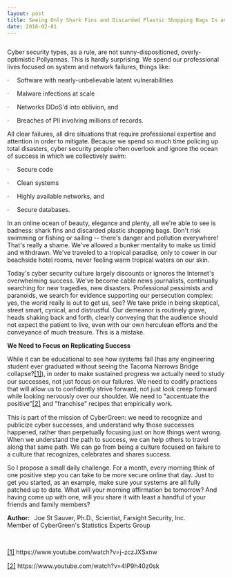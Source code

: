 ```yaml
---
layout: post
title: Seeing Only Shark Fins and Discarded Plastic Shopping Bags In an Sea of Beauty, Elegance and Plenty
date: 2016-02-01  
---
```

<img src="{{site.media}}tree.png" alt=""/>


<p><!--[if gte mso 9]><xml>
 <o:OfficeDocumentSettings>
<o:AllowPNG/>
 </o:OfficeDocumentSettings>
</xml><![endif]--><!--[if gte mso 9]><xml>
 <w:WordDocument>
<w:View>Print</w:View>
<w:Zoom>0</w:Zoom>
<w:TrackMoves/>
<w:TrackFormatting/>
<w:PunctuationKerning/>
<w:ValidateAgainstSchemas/>
<w:SaveIfXMLInvalid>false</w:SaveIfXMLInvalid>
<w:IgnoreMixedContent>false</w:IgnoreMixedContent>
<w:AlwaysShowPlaceholderText>false</w:AlwaysShowPlaceholderText>
<w:DoNotPromoteQF/>
<w:LidThemeOther>EN-US</w:LidThemeOther>
<w:LidThemeAsian>JA</w:LidThemeAsian>
<w:LidThemeComplexScript>X-NONE</w:LidThemeComplexScript>
<w:Compatibility>
 <w:BreakWrappedTables/>
 <w:SnapToGridInCell/>
 <w:WrapTextWithPunct/>
 <w:UseAsianBreakRules/>
 <w:DontGrowAutofit/>
 <w:SplitPgBreakAndParaMark/>
 <w:EnableOpenTypeKerning/>
 <w:DontFlipMirrorIndents/>
 <w:OverrideTableStyleHps/>
 <w:UseFELayout/>
</w:Compatibility>
<m:mathPr>
 <m:mathFont m:val="Cambria Math"/>
 <m:brkBin m:val="before"/>
 <m:brkBinSub m:val="&#45;-"/>
 <m:smallFrac m:val="off"/>
 <m:dispDef/>
 <m:lMargin m:val="0"/>
 <m:rMargin m:val="0"/>
 <m:defJc m:val="centerGroup"/>
 <m:wrapIndent m:val="1440"/>
 <m:intLim m:val="subSup"/>
 <m:naryLim m:val="undOvr"/>
</m:mathPr></w:WordDocument>
</xml><![endif]--><!--[if gte mso 9]><xml>
 <w:LatentStyles DefLockedState="false" DefUnhideWhenUsed="true"
DefSemiHidden="true" DefQFormat="false" DefPriority="99"
LatentStyleCount="276">
<w:LsdException Locked="false" Priority="0" SemiHidden="false"
 UnhideWhenUsed="false" QFormat="true" Name="Normal"/>
<w:LsdException Locked="false" Priority="9" SemiHidden="false"
 UnhideWhenUsed="false" QFormat="true" Name="heading 1"/>
<w:LsdException Locked="false" Priority="9" QFormat="true" Name="heading 2"/>
<w:LsdException Locked="false" Priority="9" QFormat="true" Name="heading 3"/>
<w:LsdException Locked="false" Priority="9" QFormat="true" Name="heading 4"/>
<w:LsdException Locked="false" Priority="9" QFormat="true" Name="heading 5"/>
<w:LsdException Locked="false" Priority="9" QFormat="true" Name="heading 6"/>
<w:LsdException Locked="false" Priority="9" QFormat="true" Name="heading 7"/>
<w:LsdException Locked="false" Priority="9" QFormat="true" Name="heading 8"/>
<w:LsdException Locked="false" Priority="9" QFormat="true" Name="heading 9"/>
<w:LsdException Locked="false" Priority="39" Name="toc 1"/>
<w:LsdException Locked="false" Priority="39" Name="toc 2"/>
<w:LsdException Locked="false" Priority="39" Name="toc 3"/>
<w:LsdException Locked="false" Priority="39" Name="toc 4"/>
<w:LsdException Locked="false" Priority="39" Name="toc 5"/>
<w:LsdException Locked="false" Priority="39" Name="toc 6"/>
<w:LsdException Locked="false" Priority="39" Name="toc 7"/>
<w:LsdException Locked="false" Priority="39" Name="toc 8"/>
<w:LsdException Locked="false" Priority="39" Name="toc 9"/>
<w:LsdException Locked="false" Priority="35" QFormat="true" Name="caption"/>
<w:LsdException Locked="false" Priority="10" SemiHidden="false"
 UnhideWhenUsed="false" QFormat="true" Name="Title"/>
<w:LsdException Locked="false" Priority="1" Name="Default Paragraph Font"/>
<w:LsdException Locked="false" Priority="1" UnhideWhenUsed="false"
 QFormat="true" Name="Body Text"/>
<w:LsdException Locked="false" Priority="11" SemiHidden="false"
 UnhideWhenUsed="false" QFormat="true" Name="Subtitle"/>
<w:LsdException Locked="false" Priority="22" SemiHidden="false"
 UnhideWhenUsed="false" QFormat="true" Name="Strong"/>
<w:LsdException Locked="false" Priority="20" SemiHidden="false"
 UnhideWhenUsed="false" QFormat="true" Name="Emphasis"/>
<w:LsdException Locked="false" Priority="59" SemiHidden="false"
 UnhideWhenUsed="false" Name="Table Grid"/>
<w:LsdException Locked="false" UnhideWhenUsed="false" Name="Placeholder Text"/>
<w:LsdException Locked="false" Priority="1" SemiHidden="false"
 UnhideWhenUsed="false" QFormat="true" Name="No Spacing"/>
<w:LsdException Locked="false" Priority="60" SemiHidden="false"
 UnhideWhenUsed="false" Name="Light Shading"/>
<w:LsdException Locked="false" Priority="61" SemiHidden="false"
 UnhideWhenUsed="false" Name="Light List"/>
<w:LsdException Locked="false" Priority="62" SemiHidden="false"
 UnhideWhenUsed="false" Name="Light Grid"/>
<w:LsdException Locked="false" Priority="63" SemiHidden="false"
 UnhideWhenUsed="false" Name="Medium Shading 1"/>
<w:LsdException Locked="false" Priority="64" SemiHidden="false"
 UnhideWhenUsed="false" Name="Medium Shading 2"/>
<w:LsdException Locked="false" Priority="65" SemiHidden="false"
 UnhideWhenUsed="false" Name="Medium List 1"/>
<w:LsdException Locked="false" Priority="66" SemiHidden="false"
 UnhideWhenUsed="false" Name="Medium List 2"/>
<w:LsdException Locked="false" Priority="67" SemiHidden="false"
 UnhideWhenUsed="false" Name="Medium Grid 1"/>
<w:LsdException Locked="false" Priority="68" SemiHidden="false"
 UnhideWhenUsed="false" Name="Medium Grid 2"/>
<w:LsdException Locked="false" Priority="69" SemiHidden="false"
 UnhideWhenUsed="false" Name="Medium Grid 3"/>
<w:LsdException Locked="false" Priority="70" SemiHidden="false"
 UnhideWhenUsed="false" Name="Dark List"/>
<w:LsdException Locked="false" Priority="71" SemiHidden="false"
 UnhideWhenUsed="false" Name="Colorful Shading"/>
<w:LsdException Locked="false" Priority="72" SemiHidden="false"
 UnhideWhenUsed="false" Name="Colorful List"/>
<w:LsdException Locked="false" Priority="73" SemiHidden="false"
 UnhideWhenUsed="false" Name="Colorful Grid"/>
<w:LsdException Locked="false" Priority="60" SemiHidden="false"
 UnhideWhenUsed="false" Name="Light Shading Accent 1"/>
<w:LsdException Locked="false" Priority="61" SemiHidden="false"
 UnhideWhenUsed="false" Name="Light List Accent 1"/>
<w:LsdException Locked="false" Priority="62" SemiHidden="false"
 UnhideWhenUsed="false" Name="Light Grid Accent 1"/>
<w:LsdException Locked="false" Priority="63" SemiHidden="false"
 UnhideWhenUsed="false" Name="Medium Shading 1 Accent 1"/>
<w:LsdException Locked="false" Priority="64" SemiHidden="false"
 UnhideWhenUsed="false" Name="Medium Shading 2 Accent 1"/>
<w:LsdException Locked="false" Priority="65" SemiHidden="false"
 UnhideWhenUsed="false" Name="Medium List 1 Accent 1"/>
<w:LsdException Locked="false" UnhideWhenUsed="false" Name="Revision"/>
<w:LsdException Locked="false" Priority="34" SemiHidden="false"
 UnhideWhenUsed="false" QFormat="true" Name="List Paragraph"/>
<w:LsdException Locked="false" Priority="29" SemiHidden="false"
 UnhideWhenUsed="false" QFormat="true" Name="Quote"/>
<w:LsdException Locked="false" Priority="30" SemiHidden="false"
 UnhideWhenUsed="false" QFormat="true" Name="Intense Quote"/>
<w:LsdException Locked="false" Priority="66" SemiHidden="false"
 UnhideWhenUsed="false" Name="Medium List 2 Accent 1"/>
<w:LsdException Locked="false" Priority="67" SemiHidden="false"
 UnhideWhenUsed="false" Name="Medium Grid 1 Accent 1"/>
<w:LsdException Locked="false" Priority="68" SemiHidden="false"
 UnhideWhenUsed="false" Name="Medium Grid 2 Accent 1"/>
<w:LsdException Locked="false" Priority="69" SemiHidden="false"
 UnhideWhenUsed="false" Name="Medium Grid 3 Accent 1"/>
<w:LsdException Locked="false" Priority="70" SemiHidden="false"
 UnhideWhenUsed="false" Name="Dark List Accent 1"/>
<w:LsdException Locked="false" Priority="71" SemiHidden="false"
 UnhideWhenUsed="false" Name="Colorful Shading Accent 1"/>
<w:LsdException Locked="false" Priority="72" SemiHidden="false"
 UnhideWhenUsed="false" Name="Colorful List Accent 1"/>
<w:LsdException Locked="false" Priority="73" SemiHidden="false"
 UnhideWhenUsed="false" Name="Colorful Grid Accent 1"/>
<w:LsdException Locked="false" Priority="60" SemiHidden="false"
 UnhideWhenUsed="false" Name="Light Shading Accent 2"/>
<w:LsdException Locked="false" Priority="61" SemiHidden="false"
 UnhideWhenUsed="false" Name="Light List Accent 2"/>
<w:LsdException Locked="false" Priority="62" SemiHidden="false"
 UnhideWhenUsed="false" Name="Light Grid Accent 2"/>
<w:LsdException Locked="false" Priority="63" SemiHidden="false"
 UnhideWhenUsed="false" Name="Medium Shading 1 Accent 2"/>
<w:LsdException Locked="false" Priority="64" SemiHidden="false"
 UnhideWhenUsed="false" Name="Medium Shading 2 Accent 2"/>
<w:LsdException Locked="false" Priority="65" SemiHidden="false"
 UnhideWhenUsed="false" Name="Medium List 1 Accent 2"/>
<w:LsdException Locked="false" Priority="66" SemiHidden="false"
 UnhideWhenUsed="false" Name="Medium List 2 Accent 2"/>
<w:LsdException Locked="false" Priority="67" SemiHidden="false"
 UnhideWhenUsed="false" Name="Medium Grid 1 Accent 2"/>
<w:LsdException Locked="false" Priority="68" SemiHidden="false"
 UnhideWhenUsed="false" Name="Medium Grid 2 Accent 2"/>
<w:LsdException Locked="false" Priority="69" SemiHidden="false"
 UnhideWhenUsed="false" Name="Medium Grid 3 Accent 2"/>
<w:LsdException Locked="false" Priority="70" SemiHidden="false"
 UnhideWhenUsed="false" Name="Dark List Accent 2"/>
<w:LsdException Locked="false" Priority="71" SemiHidden="false"
 UnhideWhenUsed="false" Name="Colorful Shading Accent 2"/>
<w:LsdException Locked="false" Priority="72" SemiHidden="false"
 UnhideWhenUsed="false" Name="Colorful List Accent 2"/>
<w:LsdException Locked="false" Priority="73" SemiHidden="false"
 UnhideWhenUsed="false" Name="Colorful Grid Accent 2"/>
<w:LsdException Locked="false" Priority="60" SemiHidden="false"
 UnhideWhenUsed="false" Name="Light Shading Accent 3"/>
<w:LsdException Locked="false" Priority="61" SemiHidden="false"
 UnhideWhenUsed="false" Name="Light List Accent 3"/>
<w:LsdException Locked="false" Priority="62" SemiHidden="false"
 UnhideWhenUsed="false" Name="Light Grid Accent 3"/>
<w:LsdException Locked="false" Priority="63" SemiHidden="false"
 UnhideWhenUsed="false" Name="Medium Shading 1 Accent 3"/>
<w:LsdException Locked="false" Priority="64" SemiHidden="false"
 UnhideWhenUsed="false" Name="Medium Shading 2 Accent 3"/>
<w:LsdException Locked="false" Priority="65" SemiHidden="false"
 UnhideWhenUsed="false" Name="Medium List 1 Accent 3"/>
<w:LsdException Locked="false" Priority="66" SemiHidden="false"
 UnhideWhenUsed="false" Name="Medium List 2 Accent 3"/>
<w:LsdException Locked="false" Priority="67" SemiHidden="false"
 UnhideWhenUsed="false" Name="Medium Grid 1 Accent 3"/>
<w:LsdException Locked="false" Priority="68" SemiHidden="false"
 UnhideWhenUsed="false" Name="Medium Grid 2 Accent 3"/>
<w:LsdException Locked="false" Priority="69" SemiHidden="false"
 UnhideWhenUsed="false" Name="Medium Grid 3 Accent 3"/>
<w:LsdException Locked="false" Priority="70" SemiHidden="false"
 UnhideWhenUsed="false" Name="Dark List Accent 3"/>
<w:LsdException Locked="false" Priority="71" SemiHidden="false"
 UnhideWhenUsed="false" Name="Colorful Shading Accent 3"/>
<w:LsdException Locked="false" Priority="72" SemiHidden="false"
 UnhideWhenUsed="false" Name="Colorful List Accent 3"/>
<w:LsdException Locked="false" Priority="73" SemiHidden="false"
 UnhideWhenUsed="false" Name="Colorful Grid Accent 3"/>
<w:LsdException Locked="false" Priority="60" SemiHidden="false"
 UnhideWhenUsed="false" Name="Light Shading Accent 4"/>
<w:LsdException Locked="false" Priority="61" SemiHidden="false"
 UnhideWhenUsed="false" Name="Light List Accent 4"/>
<w:LsdException Locked="false" Priority="62" SemiHidden="false"
 UnhideWhenUsed="false" Name="Light Grid Accent 4"/>
<w:LsdException Locked="false" Priority="63" SemiHidden="false"
 UnhideWhenUsed="false" Name="Medium Shading 1 Accent 4"/>
<w:LsdException Locked="false" Priority="64" SemiHidden="false"
 UnhideWhenUsed="false" Name="Medium Shading 2 Accent 4"/>
<w:LsdException Locked="false" Priority="65" SemiHidden="false"
 UnhideWhenUsed="false" Name="Medium List 1 Accent 4"/>
<w:LsdException Locked="false" Priority="66" SemiHidden="false"
 UnhideWhenUsed="false" Name="Medium List 2 Accent 4"/>
<w:LsdException Locked="false" Priority="67" SemiHidden="false"
 UnhideWhenUsed="false" Name="Medium Grid 1 Accent 4"/>
<w:LsdException Locked="false" Priority="68" SemiHidden="false"
 UnhideWhenUsed="false" Name="Medium Grid 2 Accent 4"/>
<w:LsdException Locked="false" Priority="69" SemiHidden="false"
 UnhideWhenUsed="false" Name="Medium Grid 3 Accent 4"/>
<w:LsdException Locked="false" Priority="70" SemiHidden="false"
 UnhideWhenUsed="false" Name="Dark List Accent 4"/>
<w:LsdException Locked="false" Priority="71" SemiHidden="false"
 UnhideWhenUsed="false" Name="Colorful Shading Accent 4"/>
<w:LsdException Locked="false" Priority="72" SemiHidden="false"
 UnhideWhenUsed="false" Name="Colorful List Accent 4"/>
<w:LsdException Locked="false" Priority="73" SemiHidden="false"
 UnhideWhenUsed="false" Name="Colorful Grid Accent 4"/>
<w:LsdException Locked="false" Priority="60" SemiHidden="false"
 UnhideWhenUsed="false" Name="Light Shading Accent 5"/>
<w:LsdException Locked="false" Priority="61" SemiHidden="false"
 UnhideWhenUsed="false" Name="Light List Accent 5"/>
<w:LsdException Locked="false" Priority="62" SemiHidden="false"
 UnhideWhenUsed="false" Name="Light Grid Accent 5"/>
<w:LsdException Locked="false" Priority="63" SemiHidden="false"
 UnhideWhenUsed="false" Name="Medium Shading 1 Accent 5"/>
<w:LsdException Locked="false" Priority="64" SemiHidden="false"
 UnhideWhenUsed="false" Name="Medium Shading 2 Accent 5"/>
<w:LsdException Locked="false" Priority="65" SemiHidden="false"
 UnhideWhenUsed="false" Name="Medium List 1 Accent 5"/>
<w:LsdException Locked="false" Priority="66" SemiHidden="false"
 UnhideWhenUsed="false" Name="Medium List 2 Accent 5"/>
<w:LsdException Locked="false" Priority="67" SemiHidden="false"
 UnhideWhenUsed="false" Name="Medium Grid 1 Accent 5"/>
<w:LsdException Locked="false" Priority="68" SemiHidden="false"
 UnhideWhenUsed="false" Name="Medium Grid 2 Accent 5"/>
<w:LsdException Locked="false" Priority="69" SemiHidden="false"
 UnhideWhenUsed="false" Name="Medium Grid 3 Accent 5"/>
<w:LsdException Locked="false" Priority="70" SemiHidden="false"
 UnhideWhenUsed="false" Name="Dark List Accent 5"/>
<w:LsdException Locked="false" Priority="71" SemiHidden="false"
 UnhideWhenUsed="false" Name="Colorful Shading Accent 5"/>
<w:LsdException Locked="false" Priority="72" SemiHidden="false"
 UnhideWhenUsed="false" Name="Colorful List Accent 5"/>
<w:LsdException Locked="false" Priority="73" SemiHidden="false"
 UnhideWhenUsed="false" Name="Colorful Grid Accent 5"/>
<w:LsdException Locked="false" Priority="60" SemiHidden="false"
 UnhideWhenUsed="false" Name="Light Shading Accent 6"/>
<w:LsdException Locked="false" Priority="61" SemiHidden="false"
 UnhideWhenUsed="false" Name="Light List Accent 6"/>
<w:LsdException Locked="false" Priority="62" SemiHidden="false"
 UnhideWhenUsed="false" Name="Light Grid Accent 6"/>
<w:LsdException Locked="false" Priority="63" SemiHidden="false"
 UnhideWhenUsed="false" Name="Medium Shading 1 Accent 6"/>
<w:LsdException Locked="false" Priority="64" SemiHidden="false"
 UnhideWhenUsed="false" Name="Medium Shading 2 Accent 6"/>
<w:LsdException Locked="false" Priority="65" SemiHidden="false"
 UnhideWhenUsed="false" Name="Medium List 1 Accent 6"/>
<w:LsdException Locked="false" Priority="66" SemiHidden="false"
 UnhideWhenUsed="false" Name="Medium List 2 Accent 6"/>
<w:LsdException Locked="false" Priority="67" SemiHidden="false"
 UnhideWhenUsed="false" Name="Medium Grid 1 Accent 6"/>
<w:LsdException Locked="false" Priority="68" SemiHidden="false"
 UnhideWhenUsed="false" Name="Medium Grid 2 Accent 6"/>
<w:LsdException Locked="false" Priority="69" SemiHidden="false"
 UnhideWhenUsed="false" Name="Medium Grid 3 Accent 6"/>
<w:LsdException Locked="false" Priority="70" SemiHidden="false"
 UnhideWhenUsed="false" Name="Dark List Accent 6"/>
<w:LsdException Locked="false" Priority="71" SemiHidden="false"
 UnhideWhenUsed="false" Name="Colorful Shading Accent 6"/>
<w:LsdException Locked="false" Priority="72" SemiHidden="false"
 UnhideWhenUsed="false" Name="Colorful List Accent 6"/>
<w:LsdException Locked="false" Priority="73" SemiHidden="false"
 UnhideWhenUsed="false" Name="Colorful Grid Accent 6"/>
<w:LsdException Locked="false" Priority="19" SemiHidden="false"
 UnhideWhenUsed="false" QFormat="true" Name="Subtle Emphasis"/>
<w:LsdException Locked="false" Priority="21" SemiHidden="false"
 UnhideWhenUsed="false" QFormat="true" Name="Intense Emphasis"/>
<w:LsdException Locked="false" Priority="31" SemiHidden="false"
 UnhideWhenUsed="false" QFormat="true" Name="Subtle Reference"/>
<w:LsdException Locked="false" Priority="32" SemiHidden="false"
 UnhideWhenUsed="false" QFormat="true" Name="Intense Reference"/>
<w:LsdException Locked="false" Priority="33" SemiHidden="false"
 UnhideWhenUsed="false" QFormat="true" Name="Book Title"/>
<w:LsdException Locked="false" Priority="37" Name="Bibliography"/>
<w:LsdException Locked="false" Priority="39" QFormat="true" Name="TOC Heading"/>
 </w:LatentStyles>
</xml><![endif]--><!--[if gte mso 10]>
<style>
 /* Style Definitions */
table.MsoNormalTable
	{mso-style-name:"Table Normal";
	mso-tstyle-rowband-size:0;
	mso-tstyle-colband-size:0;
	mso-style-noshow:yes;
	mso-style-priority:99;
	mso-style-parent:"";
	mso-padding-alt:0in 5.4pt 0in 5.4pt;
	mso-para-margin:0in;
	mso-para-margin-bottom:.0001pt;
	mso-pagination:widow-orphan;
	font-size:11.0pt;
	font-family:"Times New Roman";
	mso-bidi-font-family:"Times New Roman";
	mso-bidi-theme-font:minor-bidi;}
</style>
<![endif]--><!--StartFragment--></p><p>Cyber security types, as a rule, are not sunny-dispositioned, overly-optimistic Pollyannas. This is hardly surprising. We spend our professional lives focused on system and network failures, things like:</p><p><!--[if !supportLists]-->·<span style="font-size:7pt">&nbsp;&nbsp;&nbsp;&nbsp;&nbsp;&nbsp; </span><!--[endif]-->Software with nearly-unbelievable latent vulnerabilities</p><p><!--[if !supportLists]-->·<span style="font-size:7pt">&nbsp;&nbsp;&nbsp;&nbsp;&nbsp;&nbsp; </span><!--[endif]-->Malware infections at scale</p><p><!--[if !supportLists]-->·<span style="font-size:7pt">&nbsp;&nbsp;&nbsp;&nbsp;&nbsp;&nbsp; </span><!--[endif]-->Networks DDoS'd into oblivion, and</p><p><!--[if !supportLists]-->·<span style="font-size:7pt">&nbsp;&nbsp;&nbsp;&nbsp;&nbsp;&nbsp; </span><!--[endif]-->Breaches of PII involving millions of records.</p><p>All clear failures, all dire situations that require professional expertise and attention in order to mitigate. Because we spend so much time policing up total disasters, cyber security people often overlook and ignore the ocean of success in which we collectively swim:</p><p><!--[if !supportLists]-->·<span style="font-size:7pt">&nbsp;&nbsp;&nbsp;&nbsp;&nbsp;&nbsp; </span><!--[endif]-->Secure code</p><p><!--[if !supportLists]-->·<span style="font-size:7pt">&nbsp;&nbsp;&nbsp;&nbsp;&nbsp;&nbsp; </span><!--[endif]-->Clean systems</p><p><!--[if !supportLists]-->·<span style="font-size:7pt">&nbsp;&nbsp;&nbsp;&nbsp;&nbsp;&nbsp; </span><!--[endif]-->Highly available networks, and</p><p><!--[if !supportLists]-->·<span style="font-size:7pt">&nbsp;&nbsp;&nbsp;&nbsp;&nbsp;&nbsp; </span><!--[endif]-->Secure databases.</p><p>In an online ocean of beauty, elegance and plenty, all we're able to see is badness: shark fins and discarded plastic shopping bags. Don't risk swimming or fishing or sailing -- there's danger and pollution everywhere! That's really a shame. We've allowed a bunker mentality to make us timid and withdrawn. We've traveled to a tropical paradise, only to cower in our beachside hotel rooms, never feeling warm tropical waters on our skin.</p><p>Today's cyber security culture largely discounts or ignores the Internet's overwhelming success. We've become cable news journalists, continually searching for new tragedies, new disasters. Professional pessimists and paranoids, we search for evidence supporting our persecution complex: yes, the world really is out to get us, see? We take pride in being skeptical, street smart, cynical, and distrustful. Our demeanor is routinely grave, heads shaking back and forth, clearly conveying that the audience should not expect the patient to live, even with our own herculean efforts and the conveyance of much treasure. This is a mistake.</p><p><strong>We Need to Focus on Replicating Success</strong></p><p>While it can be educational to see how systems fail (has any engineering student ever graduated without seeing the Tacoma Narrows Bridge collapse?<a href="#_ftn1"><!--[if !supportFootnotes]--><span style="font-size:11.0pt">[1]</span><!--[endif]--></a>), in order to make sustained progress we actually need to study our successes, not just focus on our failures. We need to codify practices that will allow us to confidently strive forward, not just look creep forward while looking nervously over our shoulder. We need to "accentuate the positive"<a href="#_ftn2"><!--[if !supportFootnotes]--><span style="font-size:11.0pt">[2]</span><!--[endif]--></a> and "franchise" recipes that empirically work.</p><p>This is part of the mission of CyberGreen: we need to recognize and publicize cyber successes, and understand why those successes happened, rather than perpetually focusing just on how things went wrong. When we understand the path to success, we can help others to travel along that same path. We can go from being a culture focused on failure to a culture that recognizes, celebrates and shares success.</p><p>So I propose a small daily challenge. For a month, every morning think of one positive step you can take to be more secure online that day. Just to get you started, as an example, make sure your systems are all fully patched up to date. What will your morning affirmation be tomorrow? And having come up with one, will you share it with least a handful of your friends and family members?</p><p><strong>Author: &nbsp;</strong> <!--[if gte mso 9]><xml>
 <o:OfficeDocumentSettings>
<o:AllowPNG/>
 </o:OfficeDocumentSettings>
</xml><![endif]--> <!--[if gte mso 9]><xml>
 <w:WordDocument>
<w:View>Print</w:View>
<w:Zoom>0</w:Zoom>
<w:TrackMoves/>
<w:TrackFormatting/>
<w:PunctuationKerning/>
<w:ValidateAgainstSchemas/>
<w:SaveIfXMLInvalid>false</w:SaveIfXMLInvalid>
<w:IgnoreMixedContent>false</w:IgnoreMixedContent>
<w:AlwaysShowPlaceholderText>false</w:AlwaysShowPlaceholderText>
<w:DoNotPromoteQF/>
<w:LidThemeOther>EN-US</w:LidThemeOther>
<w:LidThemeAsian>JA</w:LidThemeAsian>
<w:LidThemeComplexScript>X-NONE</w:LidThemeComplexScript>
<w:Compatibility>
 <w:BreakWrappedTables/>
 <w:SnapToGridInCell/>
 <w:WrapTextWithPunct/>
 <w:UseAsianBreakRules/>
 <w:DontGrowAutofit/>
 <w:SplitPgBreakAndParaMark/>
 <w:EnableOpenTypeKerning/>
 <w:DontFlipMirrorIndents/>
 <w:OverrideTableStyleHps/>
 <w:UseFELayout/>
</w:Compatibility>
<m:mathPr>
 <m:mathFont m:val="Cambria Math"/>
 <m:brkBin m:val="before"/>
 <m:brkBinSub m:val="&#45;-"/>
 <m:smallFrac m:val="off"/>
 <m:dispDef/>
 <m:lMargin m:val="0"/>
 <m:rMargin m:val="0"/>
 <m:defJc m:val="centerGroup"/>
 <m:wrapIndent m:val="1440"/>
 <m:intLim m:val="subSup"/>
 <m:naryLim m:val="undOvr"/>
</m:mathPr></w:WordDocument>
</xml><![endif]--><!--[if gte mso 9]><xml>
 <w:LatentStyles DefLockedState="false" DefUnhideWhenUsed="true"
DefSemiHidden="true" DefQFormat="false" DefPriority="99"
LatentStyleCount="276">
<w:LsdException Locked="false" Priority="0" SemiHidden="false"
 UnhideWhenUsed="false" QFormat="true" Name="Normal"/>
<w:LsdException Locked="false" Priority="9" SemiHidden="false"
 UnhideWhenUsed="false" QFormat="true" Name="heading 1"/>
<w:LsdException Locked="false" Priority="9" QFormat="true" Name="heading 2"/>
<w:LsdException Locked="false" Priority="9" QFormat="true" Name="heading 3"/>
<w:LsdException Locked="false" Priority="9" QFormat="true" Name="heading 4"/>
<w:LsdException Locked="false" Priority="9" QFormat="true" Name="heading 5"/>
<w:LsdException Locked="false" Priority="9" QFormat="true" Name="heading 6"/>
<w:LsdException Locked="false" Priority="9" QFormat="true" Name="heading 7"/>
<w:LsdException Locked="false" Priority="9" QFormat="true" Name="heading 8"/>
<w:LsdException Locked="false" Priority="9" QFormat="true" Name="heading 9"/>
<w:LsdException Locked="false" Priority="39" Name="toc 1"/>
<w:LsdException Locked="false" Priority="39" Name="toc 2"/>
<w:LsdException Locked="false" Priority="39" Name="toc 3"/>
<w:LsdException Locked="false" Priority="39" Name="toc 4"/>
<w:LsdException Locked="false" Priority="39" Name="toc 5"/>
<w:LsdException Locked="false" Priority="39" Name="toc 6"/>
<w:LsdException Locked="false" Priority="39" Name="toc 7"/>
<w:LsdException Locked="false" Priority="39" Name="toc 8"/>
<w:LsdException Locked="false" Priority="39" Name="toc 9"/>
<w:LsdException Locked="false" Priority="35" QFormat="true" Name="caption"/>
<w:LsdException Locked="false" Priority="10" SemiHidden="false"
 UnhideWhenUsed="false" QFormat="true" Name="Title"/>
<w:LsdException Locked="false" Priority="1" Name="Default Paragraph Font"/>
<w:LsdException Locked="false" Priority="1" UnhideWhenUsed="false"
 QFormat="true" Name="Body Text"/>
<w:LsdException Locked="false" Priority="11" SemiHidden="false"
 UnhideWhenUsed="false" QFormat="true" Name="Subtitle"/>
<w:LsdException Locked="false" Priority="22" SemiHidden="false"
 UnhideWhenUsed="false" QFormat="true" Name="Strong"/>
<w:LsdException Locked="false" Priority="20" SemiHidden="false"
 UnhideWhenUsed="false" QFormat="true" Name="Emphasis"/>
<w:LsdException Locked="false" Priority="59" SemiHidden="false"
 UnhideWhenUsed="false" Name="Table Grid"/>
<w:LsdException Locked="false" UnhideWhenUsed="false" Name="Placeholder Text"/>
<w:LsdException Locked="false" Priority="1" SemiHidden="false"
 UnhideWhenUsed="false" QFormat="true" Name="No Spacing"/>
<w:LsdException Locked="false" Priority="60" SemiHidden="false"
 UnhideWhenUsed="false" Name="Light Shading"/>
<w:LsdException Locked="false" Priority="61" SemiHidden="false"
 UnhideWhenUsed="false" Name="Light List"/>
<w:LsdException Locked="false" Priority="62" SemiHidden="false"
 UnhideWhenUsed="false" Name="Light Grid"/>
<w:LsdException Locked="false" Priority="63" SemiHidden="false"
 UnhideWhenUsed="false" Name="Medium Shading 1"/>
<w:LsdException Locked="false" Priority="64" SemiHidden="false"
 UnhideWhenUsed="false" Name="Medium Shading 2"/>
<w:LsdException Locked="false" Priority="65" SemiHidden="false"
 UnhideWhenUsed="false" Name="Medium List 1"/>
<w:LsdException Locked="false" Priority="66" SemiHidden="false"
 UnhideWhenUsed="false" Name="Medium List 2"/>
<w:LsdException Locked="false" Priority="67" SemiHidden="false"
 UnhideWhenUsed="false" Name="Medium Grid 1"/>
<w:LsdException Locked="false" Priority="68" SemiHidden="false"
 UnhideWhenUsed="false" Name="Medium Grid 2"/>
<w:LsdException Locked="false" Priority="69" SemiHidden="false"
 UnhideWhenUsed="false" Name="Medium Grid 3"/>
<w:LsdException Locked="false" Priority="70" SemiHidden="false"
 UnhideWhenUsed="false" Name="Dark List"/>
<w:LsdException Locked="false" Priority="71" SemiHidden="false"
 UnhideWhenUsed="false" Name="Colorful Shading"/>
<w:LsdException Locked="false" Priority="72" SemiHidden="false"
 UnhideWhenUsed="false" Name="Colorful List"/>
<w:LsdException Locked="false" Priority="73" SemiHidden="false"
 UnhideWhenUsed="false" Name="Colorful Grid"/>
<w:LsdException Locked="false" Priority="60" SemiHidden="false"
 UnhideWhenUsed="false" Name="Light Shading Accent 1"/>
<w:LsdException Locked="false" Priority="61" SemiHidden="false"
 UnhideWhenUsed="false" Name="Light List Accent 1"/>
<w:LsdException Locked="false" Priority="62" SemiHidden="false"
 UnhideWhenUsed="false" Name="Light Grid Accent 1"/>
<w:LsdException Locked="false" Priority="63" SemiHidden="false"
 UnhideWhenUsed="false" Name="Medium Shading 1 Accent 1"/>
<w:LsdException Locked="false" Priority="64" SemiHidden="false"
 UnhideWhenUsed="false" Name="Medium Shading 2 Accent 1"/>
<w:LsdException Locked="false" Priority="65" SemiHidden="false"
 UnhideWhenUsed="false" Name="Medium List 1 Accent 1"/>
<w:LsdException Locked="false" UnhideWhenUsed="false" Name="Revision"/>
<w:LsdException Locked="false" Priority="34" SemiHidden="false"
 UnhideWhenUsed="false" QFormat="true" Name="List Paragraph"/>
<w:LsdException Locked="false" Priority="29" SemiHidden="false"
 UnhideWhenUsed="false" QFormat="true" Name="Quote"/>
<w:LsdException Locked="false" Priority="30" SemiHidden="false"
 UnhideWhenUsed="false" QFormat="true" Name="Intense Quote"/>
<w:LsdException Locked="false" Priority="66" SemiHidden="false"
 UnhideWhenUsed="false" Name="Medium List 2 Accent 1"/>
<w:LsdException Locked="false" Priority="67" SemiHidden="false"
 UnhideWhenUsed="false" Name="Medium Grid 1 Accent 1"/>
<w:LsdException Locked="false" Priority="68" SemiHidden="false"
 UnhideWhenUsed="false" Name="Medium Grid 2 Accent 1"/>
<w:LsdException Locked="false" Priority="69" SemiHidden="false"
 UnhideWhenUsed="false" Name="Medium Grid 3 Accent 1"/>
<w:LsdException Locked="false" Priority="70" SemiHidden="false"
 UnhideWhenUsed="false" Name="Dark List Accent 1"/>
<w:LsdException Locked="false" Priority="71" SemiHidden="false"
 UnhideWhenUsed="false" Name="Colorful Shading Accent 1"/>
<w:LsdException Locked="false" Priority="72" SemiHidden="false"
 UnhideWhenUsed="false" Name="Colorful List Accent 1"/>
<w:LsdException Locked="false" Priority="73" SemiHidden="false"
 UnhideWhenUsed="false" Name="Colorful Grid Accent 1"/>
<w:LsdException Locked="false" Priority="60" SemiHidden="false"
 UnhideWhenUsed="false" Name="Light Shading Accent 2"/>
<w:LsdException Locked="false" Priority="61" SemiHidden="false"
 UnhideWhenUsed="false" Name="Light List Accent 2"/>
<w:LsdException Locked="false" Priority="62" SemiHidden="false"
 UnhideWhenUsed="false" Name="Light Grid Accent 2"/>
<w:LsdException Locked="false" Priority="63" SemiHidden="false"
 UnhideWhenUsed="false" Name="Medium Shading 1 Accent 2"/>
<w:LsdException Locked="false" Priority="64" SemiHidden="false"
 UnhideWhenUsed="false" Name="Medium Shading 2 Accent 2"/>
<w:LsdException Locked="false" Priority="65" SemiHidden="false"
 UnhideWhenUsed="false" Name="Medium List 1 Accent 2"/>
<w:LsdException Locked="false" Priority="66" SemiHidden="false"
 UnhideWhenUsed="false" Name="Medium List 2 Accent 2"/>
<w:LsdException Locked="false" Priority="67" SemiHidden="false"
 UnhideWhenUsed="false" Name="Medium Grid 1 Accent 2"/>
<w:LsdException Locked="false" Priority="68" SemiHidden="false"
 UnhideWhenUsed="false" Name="Medium Grid 2 Accent 2"/>
<w:LsdException Locked="false" Priority="69" SemiHidden="false"
 UnhideWhenUsed="false" Name="Medium Grid 3 Accent 2"/>
<w:LsdException Locked="false" Priority="70" SemiHidden="false"
 UnhideWhenUsed="false" Name="Dark List Accent 2"/>
<w:LsdException Locked="false" Priority="71" SemiHidden="false"
 UnhideWhenUsed="false" Name="Colorful Shading Accent 2"/>
<w:LsdException Locked="false" Priority="72" SemiHidden="false"
 UnhideWhenUsed="false" Name="Colorful List Accent 2"/>
<w:LsdException Locked="false" Priority="73" SemiHidden="false"
 UnhideWhenUsed="false" Name="Colorful Grid Accent 2"/>
<w:LsdException Locked="false" Priority="60" SemiHidden="false"
 UnhideWhenUsed="false" Name="Light Shading Accent 3"/>
<w:LsdException Locked="false" Priority="61" SemiHidden="false"
 UnhideWhenUsed="false" Name="Light List Accent 3"/>
<w:LsdException Locked="false" Priority="62" SemiHidden="false"
 UnhideWhenUsed="false" Name="Light Grid Accent 3"/>
<w:LsdException Locked="false" Priority="63" SemiHidden="false"
 UnhideWhenUsed="false" Name="Medium Shading 1 Accent 3"/>
<w:LsdException Locked="false" Priority="64" SemiHidden="false"
 UnhideWhenUsed="false" Name="Medium Shading 2 Accent 3"/>
<w:LsdException Locked="false" Priority="65" SemiHidden="false"
 UnhideWhenUsed="false" Name="Medium List 1 Accent 3"/>
<w:LsdException Locked="false" Priority="66" SemiHidden="false"
 UnhideWhenUsed="false" Name="Medium List 2 Accent 3"/>
<w:LsdException Locked="false" Priority="67" SemiHidden="false"
 UnhideWhenUsed="false" Name="Medium Grid 1 Accent 3"/>
<w:LsdException Locked="false" Priority="68" SemiHidden="false"
 UnhideWhenUsed="false" Name="Medium Grid 2 Accent 3"/>
<w:LsdException Locked="false" Priority="69" SemiHidden="false"
 UnhideWhenUsed="false" Name="Medium Grid 3 Accent 3"/>
<w:LsdException Locked="false" Priority="70" SemiHidden="false"
 UnhideWhenUsed="false" Name="Dark List Accent 3"/>
<w:LsdException Locked="false" Priority="71" SemiHidden="false"
 UnhideWhenUsed="false" Name="Colorful Shading Accent 3"/>
<w:LsdException Locked="false" Priority="72" SemiHidden="false"
 UnhideWhenUsed="false" Name="Colorful List Accent 3"/>
<w:LsdException Locked="false" Priority="73" SemiHidden="false"
 UnhideWhenUsed="false" Name="Colorful Grid Accent 3"/>
<w:LsdException Locked="false" Priority="60" SemiHidden="false"
 UnhideWhenUsed="false" Name="Light Shading Accent 4"/>
<w:LsdException Locked="false" Priority="61" SemiHidden="false"
 UnhideWhenUsed="false" Name="Light List Accent 4"/>
<w:LsdException Locked="false" Priority="62" SemiHidden="false"
 UnhideWhenUsed="false" Name="Light Grid Accent 4"/>
<w:LsdException Locked="false" Priority="63" SemiHidden="false"
 UnhideWhenUsed="false" Name="Medium Shading 1 Accent 4"/>
<w:LsdException Locked="false" Priority="64" SemiHidden="false"
 UnhideWhenUsed="false" Name="Medium Shading 2 Accent 4"/>
<w:LsdException Locked="false" Priority="65" SemiHidden="false"
 UnhideWhenUsed="false" Name="Medium List 1 Accent 4"/>
<w:LsdException Locked="false" Priority="66" SemiHidden="false"
 UnhideWhenUsed="false" Name="Medium List 2 Accent 4"/>
<w:LsdException Locked="false" Priority="67" SemiHidden="false"
 UnhideWhenUsed="false" Name="Medium Grid 1 Accent 4"/>
<w:LsdException Locked="false" Priority="68" SemiHidden="false"
 UnhideWhenUsed="false" Name="Medium Grid 2 Accent 4"/>
<w:LsdException Locked="false" Priority="69" SemiHidden="false"
 UnhideWhenUsed="false" Name="Medium Grid 3 Accent 4"/>
<w:LsdException Locked="false" Priority="70" SemiHidden="false"
 UnhideWhenUsed="false" Name="Dark List Accent 4"/>
<w:LsdException Locked="false" Priority="71" SemiHidden="false"
 UnhideWhenUsed="false" Name="Colorful Shading Accent 4"/>
<w:LsdException Locked="false" Priority="72" SemiHidden="false"
 UnhideWhenUsed="false" Name="Colorful List Accent 4"/>
<w:LsdException Locked="false" Priority="73" SemiHidden="false"
 UnhideWhenUsed="false" Name="Colorful Grid Accent 4"/>
<w:LsdException Locked="false" Priority="60" SemiHidden="false"
 UnhideWhenUsed="false" Name="Light Shading Accent 5"/>
<w:LsdException Locked="false" Priority="61" SemiHidden="false"
 UnhideWhenUsed="false" Name="Light List Accent 5"/>
<w:LsdException Locked="false" Priority="62" SemiHidden="false"
 UnhideWhenUsed="false" Name="Light Grid Accent 5"/>
<w:LsdException Locked="false" Priority="63" SemiHidden="false"
 UnhideWhenUsed="false" Name="Medium Shading 1 Accent 5"/>
<w:LsdException Locked="false" Priority="64" SemiHidden="false"
 UnhideWhenUsed="false" Name="Medium Shading 2 Accent 5"/>
<w:LsdException Locked="false" Priority="65" SemiHidden="false"
 UnhideWhenUsed="false" Name="Medium List 1 Accent 5"/>
<w:LsdException Locked="false" Priority="66" SemiHidden="false"
 UnhideWhenUsed="false" Name="Medium List 2 Accent 5"/>
<w:LsdException Locked="false" Priority="67" SemiHidden="false"
 UnhideWhenUsed="false" Name="Medium Grid 1 Accent 5"/>
<w:LsdException Locked="false" Priority="68" SemiHidden="false"
 UnhideWhenUsed="false" Name="Medium Grid 2 Accent 5"/>
<w:LsdException Locked="false" Priority="69" SemiHidden="false"
 UnhideWhenUsed="false" Name="Medium Grid 3 Accent 5"/>
<w:LsdException Locked="false" Priority="70" SemiHidden="false"
 UnhideWhenUsed="false" Name="Dark List Accent 5"/>
<w:LsdException Locked="false" Priority="71" SemiHidden="false"
 UnhideWhenUsed="false" Name="Colorful Shading Accent 5"/>
<w:LsdException Locked="false" Priority="72" SemiHidden="false"
 UnhideWhenUsed="false" Name="Colorful List Accent 5"/>
<w:LsdException Locked="false" Priority="73" SemiHidden="false"
 UnhideWhenUsed="false" Name="Colorful Grid Accent 5"/>
<w:LsdException Locked="false" Priority="60" SemiHidden="false"
 UnhideWhenUsed="false" Name="Light Shading Accent 6"/>
<w:LsdException Locked="false" Priority="61" SemiHidden="false"
 UnhideWhenUsed="false" Name="Light List Accent 6"/>
<w:LsdException Locked="false" Priority="62" SemiHidden="false"
 UnhideWhenUsed="false" Name="Light Grid Accent 6"/>
<w:LsdException Locked="false" Priority="63" SemiHidden="false"
 UnhideWhenUsed="false" Name="Medium Shading 1 Accent 6"/>
<w:LsdException Locked="false" Priority="64" SemiHidden="false"
 UnhideWhenUsed="false" Name="Medium Shading 2 Accent 6"/>
<w:LsdException Locked="false" Priority="65" SemiHidden="false"
 UnhideWhenUsed="false" Name="Medium List 1 Accent 6"/>
<w:LsdException Locked="false" Priority="66" SemiHidden="false"
 UnhideWhenUsed="false" Name="Medium List 2 Accent 6"/>
<w:LsdException Locked="false" Priority="67" SemiHidden="false"
 UnhideWhenUsed="false" Name="Medium Grid 1 Accent 6"/>
<w:LsdException Locked="false" Priority="68" SemiHidden="false"
 UnhideWhenUsed="false" Name="Medium Grid 2 Accent 6"/>
<w:LsdException Locked="false" Priority="69" SemiHidden="false"
 UnhideWhenUsed="false" Name="Medium Grid 3 Accent 6"/>
<w:LsdException Locked="false" Priority="70" SemiHidden="false"
 UnhideWhenUsed="false" Name="Dark List Accent 6"/>
<w:LsdException Locked="false" Priority="71" SemiHidden="false"
 UnhideWhenUsed="false" Name="Colorful Shading Accent 6"/>
<w:LsdException Locked="false" Priority="72" SemiHidden="false"
 UnhideWhenUsed="false" Name="Colorful List Accent 6"/>
<w:LsdException Locked="false" Priority="73" SemiHidden="false"
 UnhideWhenUsed="false" Name="Colorful Grid Accent 6"/>
<w:LsdException Locked="false" Priority="19" SemiHidden="false"
 UnhideWhenUsed="false" QFormat="true" Name="Subtle Emphasis"/>
<w:LsdException Locked="false" Priority="21" SemiHidden="false"
 UnhideWhenUsed="false" QFormat="true" Name="Intense Emphasis"/>
<w:LsdException Locked="false" Priority="31" SemiHidden="false"
 UnhideWhenUsed="false" QFormat="true" Name="Subtle Reference"/>
<w:LsdException Locked="false" Priority="32" SemiHidden="false"
 UnhideWhenUsed="false" QFormat="true" Name="Intense Reference"/>
<w:LsdException Locked="false" Priority="33" SemiHidden="false"
 UnhideWhenUsed="false" QFormat="true" Name="Book Title"/>
<w:LsdException Locked="false" Priority="37" Name="Bibliography"/>
<w:LsdException Locked="false" Priority="39" QFormat="true" Name="TOC Heading"/>
 </w:LatentStyles>
</xml><![endif]--> <!--[if gte mso 10]>
<style>
 /* Style Definitions */
table.MsoNormalTable
	{mso-style-name:"Table Normal";
	mso-tstyle-rowband-size:0;
	mso-tstyle-colband-size:0;
	mso-style-noshow:yes;
	mso-style-priority:99;
	mso-style-parent:"";
	mso-padding-alt:0in 5.4pt 0in 5.4pt;
	mso-para-margin:0in;
	mso-para-margin-bottom:.0001pt;
	mso-pagination:widow-orphan;
	font-size:11.0pt;
	font-family:"Times New Roman";
	mso-bidi-font-family:"Times New Roman";
	mso-bidi-theme-font:minor-bidi;}
</style>
<![endif]--> <!--StartFragment-->Joe St Sauver, Ph.D., Scientist, Farsight Security, Inc.<br />Member of CyberGreen's Statistics Experts Group</p><p><!--EndFragment--></p><p> </p><p><!--[endif]--></p><p><a href="#_ftnref1"><!--[if !supportFootnotes]--><span style="font-size:11.0pt">[1]</span><!--[endif]--></a> https://www.youtube.com/watch?v=j-zczJXSxnw</p><p><a href="#_ftnref2"><!--[if !supportFootnotes]--><span style="font-size:11.0pt">[2]</span><!--[endif]--></a> https://www.youtube.com/watch?v=4IP9h40z0sk</p><!--EndFragment-->
